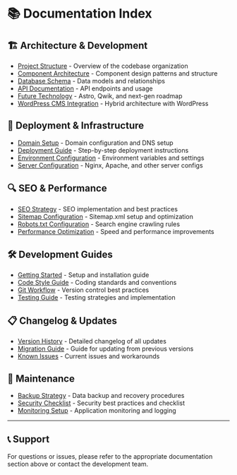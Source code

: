 # 📚 Documentation Index

## 🏗️ Architecture & Development
- [Project Structure](./architecture/project-structure.md) - Overview of the codebase organization
- [Component Architecture](./architecture/component-architecture.md) - Component design patterns and structure
- [Database Schema](./architecture/database-schema.md) - Data models and relationships
- [API Documentation](./architecture/api-documentation.md) - API endpoints and usage
- [Future Technology](./architecture/future-technology.md) - Astro, Qwik, and next-gen roadmap
- [WordPress CMS Integration](./architecture/wordpress-cms-integration.md) - Hybrid architecture with WordPress

## 🚀 Deployment & Infrastructure
- [Domain Setup](./domain-setup/README.md) - Domain configuration and DNS setup
- [Deployment Guide](./deployment/README.md) - Step-by-step deployment instructions
- [Environment Configuration](./deployment/environment-config.md) - Environment variables and settings
- [Server Configuration](./deployment/server-config.md) - Nginx, Apache, and other server configs

## 🔍 SEO & Performance
- [SEO Strategy](./seo/seo-strategy.md) - SEO implementation and best practices
- [Sitemap Configuration](./seo/sitemap-config.md) - Sitemap.xml setup and optimization
- [Robots.txt Configuration](./seo/robots-config.md) - Search engine crawling rules
- [Performance Optimization](./seo/performance-optimization.md) - Speed and performance improvements

## 🛠️ Development Guides
- [Getting Started](./development/getting-started.md) - Setup and installation guide
- [Code Style Guide](./development/code-style.md) - Coding standards and conventions
- [Git Workflow](./development/git-workflow.md) - Version control best practices
- [Testing Guide](./development/testing-guide.md) - Testing strategies and implementation

## 📋 Changelog & Updates
- [Version History](./CHANGELOG.md) - Detailed changelog of all updates
- [Migration Guide](./MIGRATION_GUIDE.md) - Guide for updating from previous versions
- [Known Issues](./KNOWN_ISSUES.md) - Current issues and workarounds

## 🔧 Maintenance
- [Backup Strategy](./BACKUP_STRATEGY.md) - Data backup and recovery procedures
- [Security Checklist](./SECURITY_CHECKLIST.md) - Security best practices and checklist
- [Monitoring Setup](./MONITORING_SETUP.md) - Application monitoring and logging

---

## 📞 Support
For questions or issues, please refer to the appropriate documentation section above or contact the development team.
